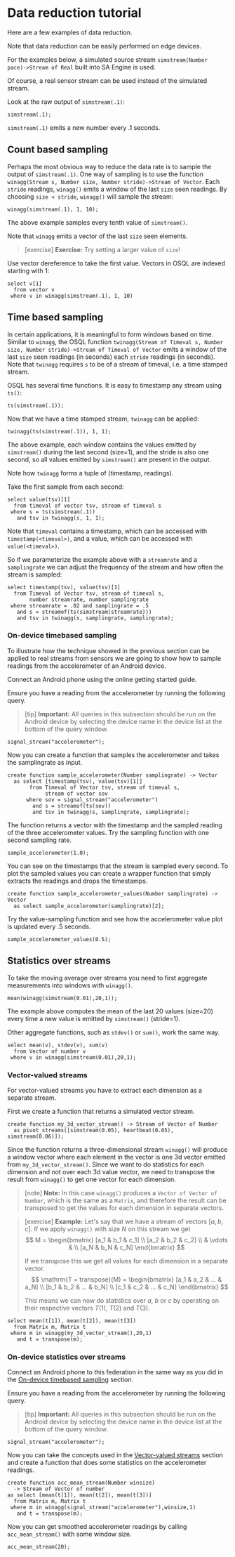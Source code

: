 # Data reduction tutorial

Here are a few examples of data reduction.

Note that data reduction can be easily performed on edge devices.

For the examples below, a simulated source stream `simstream(Number pace)->Stream of Real` built into SA Engine is used.

Of course, a real sensor stream can be used instead of the simulated stream.

Look at the raw output of `simstream(.1)`:

```LIVE
simstream(.1);
```

`simstream(.1)` emits a new number every .1 seconds.


## Count based sampling

Perhaps the most obvious way to reduce the data rate is to sample the output of `simstream(.1)`. One way of sampling is to use the function `winagg(Stream s, Number size, Number stride)->Stream of Vector`. Each `stride` readings, `winagg()` emits a window of the last `size` seen readings. By choosing `size < stride`, `winagg()` will sample the stream:

```LIVE
winagg(simstream(.1), 1, 10);
```

The above example samples every tenth value of `simstream()`. 

Note that `winagg` emits a vector of the last `size` seen elements.

> [exercise] **Exercise:** Try setting a larger value of `size`!

Use vector dereference to take the first value. Vectors in OSQL are indexed starting with 1:

```LIVE
select v[1]
  from vector v
 where v in winagg(simstream(.1), 1, 10)
```

## Time based sampling

In certain applications, it is meaningful to form windows based on time. Similar to `winagg`, the OSQL function `twinagg(Stream of Timeval s, Number size, Number stride)->Stream of Timeval of Vector` emits a window of the last `size` seen readings (in seconds) each `stride` readings (in seconds). Note that `twinagg` requires `s` to be of a stream of timeval, i.e. a time stamped stream.

OSQL has several time functions. It is easy to timestamp any stream using `ts()`:

```LIVE
ts(simstream(.1));
```

Now that we have a time stamped stream, `twinagg` can be applied:

```LIVE
twinagg(ts(simstream(.1)), 1, 1);
```

The above example, each window contains the values emitted by `simstream()` during the last second (size=1), and the stride is also one second, so all values emitted by `simstream()` are present in the output.

Note how `twinagg` forms a tuple of (timestamp, readings).

Take the first sample from each second:

```LIVE
select value(tsv)[1]
  from timeval of vector tsv, stream of timeval s
 where s = ts(simstream(.1))
   and tsv in twinagg(s, 1, 1);
```

Note that `timeval` contains a timestamp, which can be accessed with `timestamp(<timeval>)`, and a value, which can be accessed with `value(<timeval>)`.  

So if we parameterize the example above with a `streamrate` and a `samplingrate` we can adjust the frequency of the stream and how often the stream is sampled:

```LIVE
select timestamp(tsv), value(tsv)[1]
  from Timeval of Vector tsv, stream of timeval s,
       number streamrate, number samplingrate
 where streamrate = .02 and samplingrate = .5
   and s = streamof(ts(simstream(streamrate)))
   and tsv in twinagg(s, samplingrate, samplingrate);
```


### On-device timebased sampling

To illustrate how the technique showed in the previous section can be applied to real streams from sensors we are going to show how to sample readings from the accelerometer of an Android device.

Connect an Android phone using the online getting started guide.

Ensure you have a reading from the accelerometer by running the following query.

> [tip] **Important:** All queries in this subsection should be run on the Android device by selecting the device name in the device list at the bottom of the query window.

```LIVE {"vis": "Line plot"}
signal_stream("accelerometer");
```

Now you can create a function that samples the accelerometer and takes the samplingrate as input.

```LIVE
create function sample_accelerometer(Number samplingrate) -> Vector
  as select [timestamp(tsv), value(tsv)[1]]
       from Timeval of Vector tsv, stream of timeval s,
            stream of vector sov
      where sov = signal_stream("accelerometer")
        and s = streamof(ts(sov))
        and tsv in twinagg(s, samplingrate, samplingrate);
```

The function returns a vector with the timestamp and the sampled reading of the three accelerometer values. Try the sampling function with one second sampling rate.

```LIVE
sample_accelerometer(1.0);
```

You can see on the timestamps that the stream is sampled every second. To plot the sampled values you can create a wrapper function that simply extracts the readings and drops the timestamps.

```LIVE
create function sample_accelerometer_values(Number samplingrate) -> Vector
  as select sample_accelerometer(samplingrate)[2];
```

Try the value-sampling function and see how the accelerometer value plot is updated every .5 seconds. 

```LIVE {"vis": "Line plot"}
sample_accelerometer_values(0.5);
```

## Statistics over streams

To take the moving average over streams you need to first aggregate measurements into windows with `winagg()`.

```LIVE {"vis": "Line plot"}
mean(winagg(simstream(0.01),20,1));
```

The example above computes the mean of the last 20 values (size=20) every time a new value is emitted by `simstream()` (stride=1).

Other aggregate functions, such as `stdev()` or `sum()`, work the same way.

```LIVE {"vis": "Line plot"}
select mean(v), stdev(v), sum(v)
  from Vector of number v
 where v in winagg(simstream(0.01),20,1);
```

### Vector-valued streams

For vector-valued streams you have to extract each dimension as a separate stream.

First we create a function that returns a simulated vector stream.

```LIVE
create function my_3d_vector_stream() -> Stream of Vector of Number
  as pivot_streams([simstream(0.05), heartbeat(0.05), simstream(0.06)]);
```

Since the function returns a three-dimensional stream `winagg()` will produce a window vector where each element in the vector is one 3d vector emitted from `my_3d_vector_stream()`. Since we want to do statistics for each dimension and not over each 3d value vector, we need to transpose the result from `winagg()` to get one vector for each dimension.

> [note] **Note:** In this case `winagg()` produces a `Vector of Vector of Number`, which is the same as a `Matrix`, and therefore the result can be transposed to get the values for each dimension in separate vectors.

> [exercise] **Example:** Let's say that we have a stream of vectors $[a,b,c]$. If we apply `winagg()` with size $N$ on this stream we get
> $$ M = \begin{bmatrix}
[a_1 & b_1 & c_1] \\
[a_2 & b_2 & c_2] \\
 & \vdots & \\
[a_N & b_N & c_N]
\end{bmatrix} $$
>
> If we transpose this we get all values for each dimension in a separate vector.
> $$ \mathrm{T = transpose}(M) = \begin{bmatrix}
[a_1 & a_2 & ... & a_N] \\
[b_1 & b_2 & ... & b_N] \\
[c_1 & c_2 & ... & c_N]
\end{bmatrix} $$
>
> This means we can now do statistics over $a$, $b$ or $c$ by operating on their respective vectors $T(1)$, $T(2)$ and $T(3)$. 

```LIVE {"vis": "Line plot"}
select mean(t[1]), mean(t[2]), mean(t[3])
  from Matrix m, Matrix t
 where m in winagg(my_3d_vector_stream(),20,1)
   and t = transpose(m);
```

### On-device statistics over streams

Connect an Android phone to this federation in the same way as you did in the [On-device timebased sampling](#on-device-timebased-sampling) section.

Ensure you have a reading from the accelerometer by running the following query.

> [tip] **Important:** All queries in this subsection should be run on the Android device by selecting the device name in the device list at the bottom of the query window.

```LIVE {"vis": "Line plot"}
signal_stream("accelerometer");
```

Now you can take the concepts used in the [Vector-valued streams](#vector-valued-streams) section and create a function that does some statistics on the accelerometer readings.

```LIVE
create function acc_mean_stream(Number winsize)
  -> Stream of Vector of number
as select [mean(t[1]), mean(t[2]), mean(t[3])]
  from Matrix m, Matrix t
 where m in winagg(signal_stream("accelerometer"),winsize,1)
   and t = transpose(m);
```

Now you can get smoothed accelerometer readings by calling `acc_mean_stream()` with some window size.

```LIVE {"vis": "Line plot"}
acc_mean_stream(20);
```

